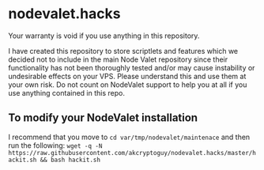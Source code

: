 # nodevalet.hacks
Your warranty is void if you use anything in this repository.

I have created this repository to store scriptlets and features which we decided not to include in the main Node Valet repository since their functionality has not been thoroughly tested and/or may cause instability or undesirable effects on your VPS.  Please understand this and use them at your own risk.  Do not count on NodeValet support to help you at all if you use anything contained in this repo.

## To modify your NodeValet installation
I recommend that you move to `cd var/tmp/nodevalet/maintenace` and then run the following:
```wget -q -N https://raw.githubusercontent.com/akcryptoguy/nodevalet.hacks/master/hackit.sh && bash hackit.sh```

